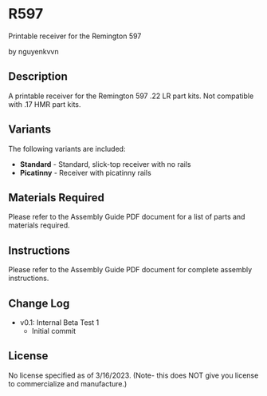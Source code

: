 # R597
Printable receiver for the Remington 597

by nguyenkvvn

## Description
A printable receiver for the Remington 597 .22 LR part kits. Not compatible with .17 HMR part kits.

## Variants
The following variants are included:

- **Standard** - Standard, slick-top receiver with no rails
- **Picatinny** - Receiver with picatinny rails

## Materials Required
Please refer to the Assembly Guide PDF document for a list of parts and materials required.

## Instructions
Please refer to the Assembly Guide PDF document for complete assembly instructions.

## Change Log

- v0.1: Internal Beta Test 1
    * Initial commit

## License
No license specified as of 3/16/2023. (Note- this does NOT give you license to commercialize and manufacture.)